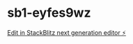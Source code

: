 # sb1-eyfes9wz

[Edit in StackBlitz next generation editor ⚡️](https://stackblitz.com/~/github.com/Krishna77606/sb1-eyfes9wz)